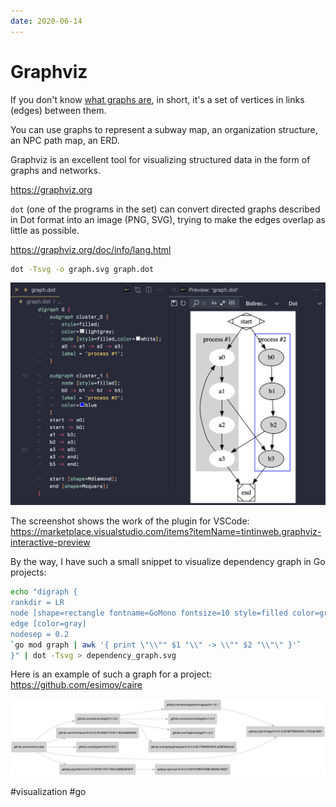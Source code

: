 ```yaml
---
date: 2020-06-14
---
```


# Graphviz

If you don't know [what graphs are](https://en.wikipedia.org/wiki/Graph_(discrete_mathematics)),
in short, it's a set of vertices in links (edges) between them.

You can use graphs to represent a subway map, an organization structure, an NPC path map, an ERD.

Graphviz is an excellent tool for visualizing structured data in the form of graphs and networks.

https://graphviz.org

`dot` (one of the programs in the set) can convert directed graphs described in Dot format into an image (PNG, SVG), trying to make the edges overlap as little as possible.

https://graphviz.org/doc/info/lang.html

```bash
dot -Tsvg -o graph.svg graph.dot
```

![Graphviz demo](graphviz.png "Graphviz demo")

The screenshot shows the work of the plugin for VSCode: https://marketplace.visualstudio.com/items?itemName=tintinweb.graphviz-interactive-preview

By the way, I have such a small snippet to visualize dependency graph in Go projects:

```bash
echo "digraph {
rankdir = LR
node [shape=rectangle fontname=GoMono fontsize=10 style=filled color=gray fillcolor=lightgray ]
edge [color=gray]
nodesep = 0.2
`go mod graph | awk '{ print \"\\"" $1 "\\" -> \\"" $2 "\\"\" }'`
}" | dot -Tsvg > dependency_graph.svg
```

Here is an example of such a graph for a project: https://github.com/esimov/caire

[![esimov/caire dependency graph](dependency_graph.png "esimov/caire dependency graph")](dependency_graph.png)

#visualization #go
